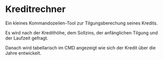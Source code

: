 # Kreditrechner

Ein kleines Kommandozeilen-Tool zur Tilgungsberechung seines Kredits.

Es wird nach der Kredithöhe, dem Sollzins, der anfänglichen Tilgung und der Laufzeit gefragt.

Danach wird tabellarisch im CMD angezeigt wie sich der Kredit über die Jahre entwickelt.
